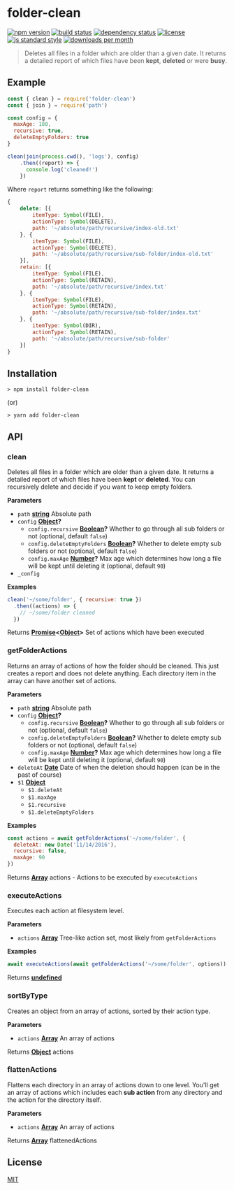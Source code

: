 # folder-clean

[![npm version][version-image]][version-url]
[![build status][travis-image]][travis-url]
[![dependency status][david-image]][david-url]
[![license][license-image]][license-url]
[![js standard style][standard-image]][standard-url]
[![downloads per month][downloads-image]][downloads-url]

> Deletes all files in a folder which are older than a given date. It returns a detailed report of which files have been **kept**, **deleted** or were **busy**.

## Example

```js
const { clean } = require('folder-clean')
const { join } = require('path')

const config = {
  maxAge: 180,
  recursive: true,
  deleteEmptyFolders: true
}

clean(join(process.cwd(), 'logs'), config)
	.then((report) => {
      console.log('cleaned!')
	})
```

Where `report` returns something like the following:

```js
{
    delete: [{
        itemType: Symbol(FILE),
        actionType: Symbol(DELETE),
        path: '~/absolute/path/recursive/index-old.txt'
    }, {
        itemType: Symbol(FILE),
        actionType: Symbol(DELETE),
        path: '~/absolute/path/recursive/sub-folder/index-old.txt'
    }],
    retain: [{
        itemType: Symbol(FILE),
        actionType: Symbol(RETAIN),
        path: '~/absolute/path/recursive/index.txt'
    }, {
        itemType: Symbol(FILE),
        actionType: Symbol(RETAIN),
        path: '~/absolute/path/recursive/sub-folder/index.txt'
    }, {
        itemType: Symbol(DIR),
        actionType: Symbol(RETAIN),
        path: '~/absolute/path/recursive/sub-folder'
    }]
}
```

## Installation

    > npm install folder-clean

(or)

    > yarn add folder-clean

## API

<!-- Generated by documentation.js. Update this documentation by updating the source code. -->

### clean

Deletes all files in a folder which are older than a given date. It returns
a detailed report of which files have been **kept** or **deleted**. You can
recursively delete and decide if you want to keep empty folders.

**Parameters**

-   `path` **[string](https://developer.mozilla.org/en-US/docs/Web/JavaScript/Reference/Global_Objects/String)** Absolute path
-   `config` **[Object](https://developer.mozilla.org/en-US/docs/Web/JavaScript/Reference/Global_Objects/Object)?** 
    -   `config.recursive` **[Boolean](https://developer.mozilla.org/en-US/docs/Web/JavaScript/Reference/Global_Objects/Boolean)?** Whether to go through all sub folders or not (optional, default `false`)
    -   `config.deleteEmptyFolders` **[Boolean](https://developer.mozilla.org/en-US/docs/Web/JavaScript/Reference/Global_Objects/Boolean)?** Whether to delete empty sub folders or not (optional, default `false`)
    -   `config.maxAge` **[Number](https://developer.mozilla.org/en-US/docs/Web/JavaScript/Reference/Global_Objects/Number)?** Max age which determines how long a file will be kept until deleting it (optional, default `90`)
-   `_config`  

**Examples**

```javascript
clean('~/some/folder', { recursive: true })
  .then((actions) => {
    // ~/some/folder cleaned
  })
```

Returns **[Promise](https://developer.mozilla.org/en-US/docs/Web/JavaScript/Reference/Global_Objects/Promise)&lt;[Object](https://developer.mozilla.org/en-US/docs/Web/JavaScript/Reference/Global_Objects/Object)>** Set of actions which have been executed

### getFolderActions

Returns an array of actions of how the folder should be cleaned. This just
creates a report and does not delete anything. Each directory item in the
array can have another set of actions.

**Parameters**

-   `path` **[string](https://developer.mozilla.org/en-US/docs/Web/JavaScript/Reference/Global_Objects/String)** Absolute path
-   `config` **[Object](https://developer.mozilla.org/en-US/docs/Web/JavaScript/Reference/Global_Objects/Object)?** 
    -   `config.recursive` **[Boolean](https://developer.mozilla.org/en-US/docs/Web/JavaScript/Reference/Global_Objects/Boolean)?** Whether to go through all sub folders or not (optional, default `false`)
    -   `config.deleteEmptyFolders` **[Boolean](https://developer.mozilla.org/en-US/docs/Web/JavaScript/Reference/Global_Objects/Boolean)?** Whether to delete empty sub folders or not (optional, default `false`)
    -   `config.maxAge` **[Number](https://developer.mozilla.org/en-US/docs/Web/JavaScript/Reference/Global_Objects/Number)?** Max age which determines how long a file will be kept until deleting it (optional, default `90`)
-   `deleteAt` **[Date](https://developer.mozilla.org/en-US/docs/Web/JavaScript/Reference/Global_Objects/Date)** Date of when the deletion should happen (can be in the past of course)
-   `$1` **[Object](https://developer.mozilla.org/en-US/docs/Web/JavaScript/Reference/Global_Objects/Object)** 
    -   `$1.deleteAt`  
    -   `$1.maxAge`  
    -   `$1.recursive`  
    -   `$1.deleteEmptyFolders`  

**Examples**

```javascript
const actions = await getFolderActions('~/some/folder', {
  deleteAt: new Date('11/14/2016'),
  recursive: false,
  maxAge: 90
})
```

Returns **[Array](https://developer.mozilla.org/en-US/docs/Web/JavaScript/Reference/Global_Objects/Array)** actions - Actions to be executed by `executeActions`

### executeActions

Executes each action at filesystem level.

**Parameters**

-   `actions` **[Array](https://developer.mozilla.org/en-US/docs/Web/JavaScript/Reference/Global_Objects/Array)** Tree-like action set, most likely from `getFolderActions`

**Examples**

```javascript
await executeActions(await getFolderActions('~/some/folder', options))
```

Returns **[undefined](https://developer.mozilla.org/en-US/docs/Web/JavaScript/Reference/Global_Objects/undefined)** 

### sortByType

Creates an object from an array of actions, sorted by their action type.

**Parameters**

-   `actions` **[Array](https://developer.mozilla.org/en-US/docs/Web/JavaScript/Reference/Global_Objects/Array)** An array of actions

Returns **[Object](https://developer.mozilla.org/en-US/docs/Web/JavaScript/Reference/Global_Objects/Object)** actions

### flattenActions

Flattens each directory in an array of actions down to one level. You'll get
an array of actions which includes each **sub action** from any directory and
the action for the directory itself.

**Parameters**

-   `actions` **[Array](https://developer.mozilla.org/en-US/docs/Web/JavaScript/Reference/Global_Objects/Array)** An array of actions

Returns **[Array](https://developer.mozilla.org/en-US/docs/Web/JavaScript/Reference/Global_Objects/Array)** flattenedActions

## License

[MIT][license-url]

[travis-image]: https://img.shields.io/travis/queckezz/folder-clean.svg?style=flat-square

[travis-url]: https://travis-ci.org/queckezz/folder-clean

[version-image]: https://img.shields.io/npm/v/folder-clean.svg?style=flat-square

[version-url]: https://npmjs.org/package/folder-clean

[downloads-image]: https://img.shields.io/npm/dm/folder-clean.svg?style=flat-square

[downloads-url]: https://npmjs.org/package/folder-clean

[david-image]: http://img.shields.io/david/queckezz/folder-clean.svg?style=flat-square

[david-url]: https://david-dm.org/queckezz/folder-clean

[standard-image]: https://img.shields.io/badge/code-standard-brightgreen.svg?style=flat-square

[standard-url]: https://github.com/feross/standard

[license-image]: http://img.shields.io/npm/l/folder-clean.svg?style=flat-square

[license-url]: ./license
